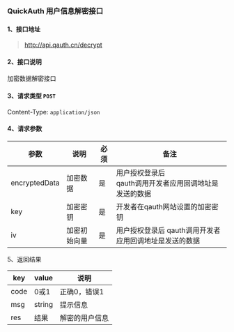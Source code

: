 ### QuickAuth 用户信息解密接口

#### 1、接口地址

> http://api.qauth.cn/decrypt

#### 2、接口说明 

加密数据解密接口

#### 3、请求类型  `POST`

Content-Type: `application/json`

#### 4、请求参数

|参数|说明|必须|备注|
|--|--|--|--|
|encryptedData|加密数据|是|用户授权登录后<br/>qauth调用开发者应用回调地址是发送的数据|
|key|加密密钥|是|开发者在qauth网站设置的加密密钥|
|iv|加密初始向量|是|用户授权登录后 qauth调用开发者应用回调地址是发送的数据|

5、返回结果

|key|value|说明|
|--|--|--|
|code|0或1|正确0，错误1|
|msg|string|提示信息|
|res|结果|解密的用户信息|
